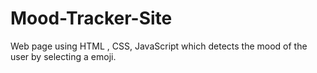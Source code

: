 # Mood-Tracker-Site
Web page using HTML , CSS, JavaScript which detects the mood of the user by selecting a emoji.
